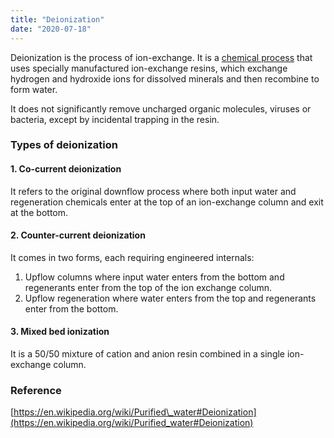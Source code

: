 ```yaml
---
title: "Deionization"
date: "2020-07-18"
---
```


Deionization is the process of ion-exchange. It is a [chemical process](https://chemistdictionary.com/chemical-process/) that uses specially manufactured ion-exchange resins, which exchange hydrogen and hydroxide ions for dissolved minerals and then recombine to form water. 

It does not significantly remove uncharged organic molecules, viruses or bacteria, except by incidental trapping in the resin.

### Types of deionization

#### 1\. Co-current deionization

It refers to the original downflow process where both input water and regeneration chemicals enter at the top of an ion-exchange column and exit at the bottom. 

#### 2\. Counter-current deionization

It comes in two forms, each requiring engineered internals:

1. Upflow columns where input water enters from the bottom and regenerants enter from the top of the ion exchange column.
2. Upflow regeneration where water enters from the top and regenerants enter from the bottom.

#### 3\. Mixed bed ionization

It is a 50/50 mixture of cation and anion resin combined in a single ion-exchange column.

### Reference

[https://en.wikipedia.org/wiki/Purified\_water#Deionization](https://en.wikipedia.org/wiki/Purified_water#Deionization)
